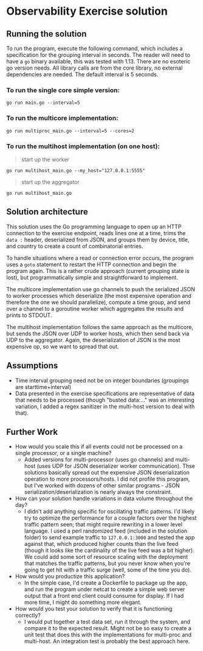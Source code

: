 # Observability Exercise solution

## Running the solution

To run the program, execute the following command, which includes a specification for the grouping interval in seconds. The reader will need to have a `go` binary available, this was tested with 1.13. There are no esoteric go version needs. All library calls are from the core library, no external dependencies are needed. The default interval is 5 seconds.

### To run the single core simple version:
`go run main.go --interval=5`

### To run the multicore implementation:

`go run multiproc_main.go --interval=5 --cores=2`

### To run the multihost implementation (on one host):

> start up the worker

`go run multihost_main.go --my_host="127.0.0.1:5555"`

> start up the aggregator

`go run multihost_main.go`


## Solution architecture

This solution uses the Go programming language to open up an HTTP connection to the exercise endpoint, reads lines one at a time, trims the `data :` header, deserialized from JSON, and groups them by device, title, and country to create a count of combinatorial entries.

To handle situations where a read or connection error occurs, the program uses a `goto` statement to restart the HTTP connection and begin the program again. This is a rather crude approach (current grouping state is lost), but programmatically simple and straightforward to implement.

The multicore implementation use go channels to push the serialized JSON to worker processes which deserialize (the most expensive operation and therefore the one we should parallelize), compute a time group, and send over a channel to a goroutine worker which aggregates the results and prints to STDOUT.

The multihost implementation follows the same approach as the multicore, but sends the JSON over UDP to worker hosts, which then send back via UDP to the aggregator. Again, the deserialization of JSON is the most expensive op, so we want to spread that out.


## Assumptions

* Time interval grouping need not be on integer boundaries (groupings are starttime+interval)
* Data presented in the exercise specifications are representative of data that needs to be processed (though "busted data:..." was an interesting variation, I added a regex sanitizer in the multi-host version to deal with that).

## Further Work

* How would you scale this if all events could not be processed on a single processor, or a single machine?
    * Added versions for multi-processor (uses go channels) and multi-host (uses UDP for JSON deserializer worker communication). Thse solutions basically spread out the expensive JSON deserialization operation to more processors/hosts. I did not profile this program, but I've worked with dozens of other similar programs - JSON serialization/deserialization is nearly always the constraint.
* How can your solution handle variations in data volume throughout the day?
    * I didn't add anything specific for oscillating traffic patterns. I'd likely try to optimize the performance for a couple factors over the highest traffic pattern seen; that might require rewriting in a lower level language. I used a perl randomized feed (included in the solution folder) to send example traffic to `127.0.0.1:3000` and tested the app against that, which produced higher counts than the live feed (though it looks like the cardinality of the live feed was a bit higher). We could add some sort of resource scaling with the deployment that matches the traffic patterns, but you never know when you're going to get hit with a traffic surge (well, some of the time you do).
* How would you productize this application?
    * In the simple case, I'd create a Dockerfile to package up the app, and run the program under netcat to create a simple web server output that a front end client could consume for display. If I had more time, I might do something more elegant.
* How would you test your solution to verify that it is functioning correctly?
    * I would put together a test data set, run it through the system, and compare it to the expected result. Might not be so easy to create a unit test that does this with the implementations for multi-proc and multi-host. An integration test is probably the best approach here.
